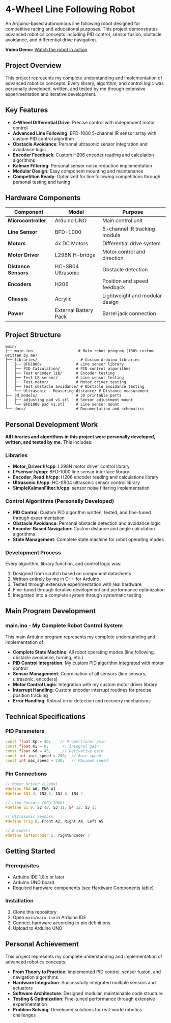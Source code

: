 # 4-Wheel Line Following Robot

An Arduino-based autonomous line following robot designed for competitive racing and educational purposes. This project demonstrates advanced robotics concepts including PID control, sensor fusion, obstacle avoidance, and differential drive navigation.

**Video Demo:** [Watch the robot in action](https://www.youtube.com/watch?v=uRDj3uBrsaU)

## Project Overview

This project represents my complete understanding and implementation of advanced robotics concepts. Every library, algorithm, and control logic was personally developed, written, and tested by me through extensive experimentation and iterative development.

## Key Features

- **4-Wheel Differential Drive**: Precise control with independent motor control
- **Advanced Line Following**: BFD-1000 5-channel IR sensor array with custom PID control algorithm
- **Obstacle Avoidance**: Personal ultrasonic sensor integration and avoidance logic
- **Encoder Feedback**: Custom H206 encoder reading and calculation algorithms
- **Kalman Filtering**: Personal sensor noise reduction implementation
- **Modular Design**: Easy component mounting and maintenance
- **Competition Ready**: Optimized for line following competitions through personal testing and tuning

## Hardware Components

| Component | Model | Purpose |
|-----------|-------|---------|
| **Microcontroller** | Arduino UNO | Main control unit |
| **Line Sensor** | BFD-1000 | 5-channel IR tracking module |
| **Motors** | 4x DC Motors | Differential drive system |
| **Motor Driver** | L298N H-bridge | Motor control and direction |
| **Distance Sensors** | HC-SR04 Ultrasonic | Obstacle detection |
| **Encoders** | H206 | Position and speed feedback |
| **Chassis** | Acrylic | Lightweight and modular design |
| **Power** | External Battery Pack | Barrel jack connection |

## Project Structure

```
main/
├── main.ino                    # Main robot program (100% custom written by me)
├── libraries/                   # Custom Arduino libraries
│   ├── BFD1000/               # Line sensor library
│   ├── PID Calculation/       # PID control algorithms
│   ├── Test encoder lib/      # Encoder testing
│   ├── Test LF sensor/        # Line sensor testing
│   ├── Test motor/            # Motor driver testing
│   ├── Test obstacle avoidance/ # Obstacle avoidance testing
│   └── Ultrasonic - Measuring distance/ # Distance measurement
├── 3d_models/                 # 3D printable parts
│   ├── adjusting pad v1.stl   # Sensor adjustment mount
│   └── BFD1000 pad v1.stl     # Line sensor mount
└── docs/                      # Documentation and schematics
```

## Personal Development Work

**All libraries and algorithms in this project were personally developed, written, and tested by me.** This includes:

### Libraries
- **Motor_Driver.h/cpp**: L298N motor driver control library
- **LFsensor.h/cpp**: BFD-1000 line sensor interface library
- **Encoder_Read.h/cpp**: H206 encoder reading and calculations library
- **Ultrasonic.h/cpp**:  HC-SR04 ultrasonic sensor control library
- **SimpleKalmanFilter.h/cpp**: sensor noise filtering implementation

### Control Algorithms (Personally Developed)
- **PID Control**: Custom PID algorithm written, tested, and fine-tuned through experimentation
- **Obstacle Avoidance**: Personal obstacle detection and avoidance logic
- **Encoder-Based Navigation**: Custom distance and angle calculation algorithms
- **State Management**: Complete state machine for robot operating modes

### Development Process
Every algorithm, library function, and control logic was:
1. Designed from scratch based on component datasheets
2. Written entirely by me in C++ for Arduino
3. Tested through extensive experimentation with real hardware
4. Fine-tuned through iterative development and performance optimization
5. Integrated into a complete system through systematic testing

## Main Program Development

### main.ino - My Complete Robot Control System
This main Arduino program represents my complete understanding and implementation of:

- **Complete State Machine**: All robot operating modes (line following, obstacle avoidance, turning, etc.)
- **PID Control Integration**: My custom PID algorithm integrated with motor control
- **Sensor Management**: Coordination of all sensors (line sensors, ultrasonic, encoders)
- **Motor Control Logic**: Integration with my custom motor driver library
- **Interrupt Handling**: Custom encoder interrupt routines for precise position tracking
- **Error Handling**: Robust error detection and recovery mechanisms
## Technical Specifications

### PID Parameters
```cpp
const float Kp = 40;    // Proportional gain
const float Ki = 0;      // Integral gain  
const float Kd = 45;     // Derivative gain
const int init_speed = 200;  // Base speed
const int max_speed = 240;   // Maximum speed
```

### Pin Connections
```cpp
// Motor Driver (L298N)
#define ENA A0, ENB A1
#define IN1 4, IN2 5, IN3 6, IN4 7

// Line Sensors (BFD-1000)
#define S1 9, S2 10, S3 11, S4 12, S5 13

// Ultrasonic Sensors
#define Trig 8, Front A2, Right A4, Left A5

// Encoders
#define leftEncoder 2, rightEncoder 3
```

## Getting Started

### Prerequisites
- Arduino IDE 1.8.x or later
- Arduino UNO board
- Required hardware components (see Hardware Components table)

### Installation
1. Clone this repository
2. Open `main/main.ino` in Arduino IDE
3. Connect hardware according to pin definitions
4. Upload to Arduino UNO

## Personal Achievement

This project represents my complete understanding and implementation of advanced robotics concepts:

- **From Theory to Practice**: Implemented PID control, sensor fusion, and navigation algorithms
- **Hardware Integration**: Successfully integrated multiple sensors and actuators
- **Software Architecture**: Designed modular, maintainable code structure
- **Testing & Optimization**: Fine-tuned performance through extensive experimentation
- **Problem Solving**: Developed solutions for real-world robotics challenges
